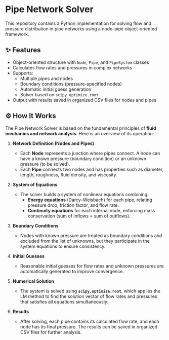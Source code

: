 # Pipe Network Solver

This repository contains a Python implementation for solving flow and pressure distribution in pipe networks using a node-pipe object-oriented framework.

## ✨ Features

- Object-oriented structure with `Node`, `Pipe`, and `PipeSystem` classes
- Calculates flow rates and pressures in complex networks
- Supports:
  - Multiple pipes and nodes
  - Boundary conditions (pressure-specified nodes)
  - Automatic initial guess generation
  - Solver based on `scipy.optimize.root`
- Output with results saved in organized CSV files for nodes and pipes

## ⚙️ How It Works

The Pipe Network Solver is based on the fundamental principles of **fluid mechanics and network analysis**. Here is an overview of its operation:

1. **Network Definition (Nodes and Pipes)**
   - Each **Node** represents a junction where pipes connect. A node can have a known pressure (boundary condition) or an unknown pressure (to be solved).
   - Each **Pipe** connects two nodes and has properties such as diameter, length, roughness, fluid density, and viscosity.

2. **System of Equations**
   - The solver builds a system of nonlinear equations combining:
     - **Energy equations** (Darcy–Weisbach) for each pipe, relating pressure drop, friction factor, and flow rate.
     - **Continuity equations** for each internal node, enforcing mass conservation (sum of inflows = sum of outflows).

3. **Boundary Conditions**
   - Nodes with known pressure are treated as boundary conditions and excluded from the list of unknowns, but they participate in the system equations to ensure consistency.

4. **Initial Guesses**
   - Reasonable initial guesses for flow rates and unknown pressures are automatically generated to improve convergence.

5. **Numerical Solution**
   - The system is solved using **`scipy.optimize.root`**, which applies the LM method to find the solution vector of flow rates and pressures that satisfies all equations simultaneously.

6. **Results**
   - After solving, each pipe contains its calculated flow rate, and each node has its final pressure. The results can be saved in organized CSV files for further analysis.



